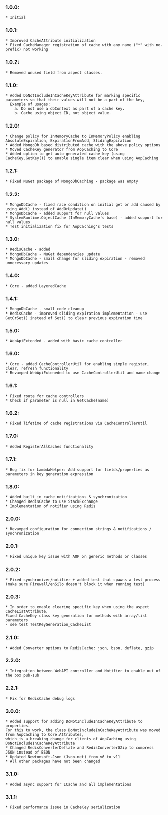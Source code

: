 ### 1.0.0:
	* Initial

### 1.0.1:
	* Improved CacheAttribute initialization
	* Fixed CacheManager registration of cache with any name ("*" with no-prefix) not working

### 1.0.2:
	* Removed unused field from aspect classes.

### 1.1.0:
	* Added DoNotIncludeInCacheKeyAttribute for marking specific parameters so that their values will not be a part of the key,
	  Example of usages:
	    a. Do not use a dbContext as part of a cache key.
		b. Cache using object ID, not object value.

### 1.2.0:
	* Change policy for InMemoryCache to InMemoryPolicy enabling AbsoluteExpiration, ExpirationFromAdd, SlidingExpiration
	* Added MongoDb based distributed cache with the above policy options
	* Moved CacheKey generator from AopCaching to Core
	* Added option to get auto-generated cache key (using CacheKey.GetKey()) to enable single item clear when using AopCaching

### 1.2.1:
	* Fixed NuGet package of MongoDbCaching - package was empty

### 1.2.2:
	* MongoDbCache - fixed race condition on initial get or add caused by using Add() instead of AddOrUpdate()
	* MongoDbCache - added support for null values
	* SystemRuntime.ObjectCache (InMemoryCache's base) - added support for null values
	* Test initialization fix for AopCaching's tests

### 1.3.0:
	* RedisCache - added
	* MongoDbCache - NuGet dependencies update
	* MongoDbCache - small change for sliding expiration - removed unnecessary updates

### 1.4.0:
	* Core - added LayeredCache

### 1.4.1:
	* MongoDbCache - small code cleanup
	* RedisCache - improved sliding expiration implementation - use GetOrSet() instead of Set() to clear previous expiration time


### 1.5.0:
	* WebApiExtended - added with basic cache controller

### 1.6.0:
	* Core - added CacheControllerUtil for enabling simple register, clear, refresh functionality
	* Revamped WebApiExteneded to use CacheControllerUtil and name change

### 1.6.1:
	* Fixed route for cache controllers
	* Check if parameter is null in GetCache(name)

### 1.6.2:
	* Fixed lifetime of cache registrations via CacheControllerUtil

### 1.7.0:
	* Added RegisterAllCaches functionality

### 1.7.1:
	* Bug fix for LambdaHelper: Add support for fields/properties as parameters in key generation expression

### 1.8.0:
	* Added built in cache notifications & synchronization
	* Changed RedisCache to use StackExchange
	* Implementation of notifier using Redis

### 2.0.0:
	* Revamped configuration for connection strings & notifications / synchronization

### 2.0.1:
	* Fixed unique key issue with AOP on generic methods or classes

### 2.0.2:
	* Fixed synchronizer/notifier + added test that spawns a test process (make sure Firewall/enSilo doesn't block it when running test)

### 2.0.3:
	* In order to enable clearing specific key when using the aspect CacheListAttribute,
	Fixed CacheKey class key generation for methods with array/list parameters
	- see test TestKeyGeneration_CacheList

### 2.1.0:
	* Added Converter options to RedisCache: json, bson, deflate, gzip

### 2.2.0:
	* Integration between WebAPI controller and Notifier to enable out of the box pub-sub

### 2.2.1:
	* Fix for RedisCache debug logs

### 3.0.0:
	* Added support for adding DoNotIncludeInCacheKeyAttribute to properties.
	For this to work, the class DoNotIncludeInCacheKeyAttribute was moved from AopCaching to Core.Attributes,
	which is a breaking change for clients of AopCaching using DoNotIncludeInCacheKeyAttribute
	* Changed RedisConverterDeflate and RedisConverterGZip to compress JSON instead of BSON
	* Updated Newtonsoft.Json (Json.net) from v6 to v11
	* All other packages have not been changed

### 3.1.0:
	* Added async support for ICache and all implementations

### 3.1.1:
	* Fixed performance issue in CacheKey serialization